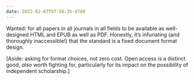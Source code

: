 ```yaml
---
date: 2022-02-07T07:56:35-0700
---
```


Wanted: for all papers in all journals in all fields to be available as well-designed HTML and EPUB as well as PDF. Honestly, it’s infuriating (and thoroughly inaccessible!) that the standard is a fixed document format design.

\[Aside: asking for format choices, not zero cost. Open access is a distinct good, *also* worth fighting for, particularly for its impact on the possibility of independent scholarship.]
